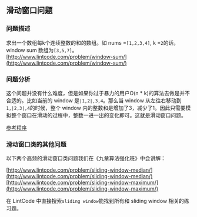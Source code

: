 ## 滑动窗口问题

### 问题描述

求出一个数组每k个连续整数的和的数组。如 nums =`[1,2,3,4]`, k =`2`的话，window sum 数组为`[3,5,7]`。  
[http://www.lintcode.com/problem/window-sum/](http://www.lintcode.com/problem/window-sum/)

### 问题分析

这个问题并没有什么难度，但是如果你过于暴力的用户O\(n \* k\)的算法去做是并不合适的。比如当前的 window 是`|1,2|,3,4`。那么当 window 从左往右移动到`1,|2,3|,4`的时候，整个 window 内的整数和是增加了3，减少了1。因此只需要模拟整个窗口在滑动的过程中，整数一进一出的变化即可。这就是滑动窗口问题。

[参考程序](http://www.jiuzhang.com/solution/window-sum/)

### 滑动窗口类的其他问题

以下两个高频的滑动窗口类问题我们在《九章算法强化班》中会讲解：

[http://www.lintcode.com/problem/sliding-window-median/](http://www.lintcode.com/problem/sliding-window-median/)  
[http://www.lintcode.com/problem/sliding-window-maximum/](http://www.lintcode.com/problem/sliding-window-maximum/)

在 LintCode 中直接搜索`sliding window`能找到所有和 sliding window 相关的练习题。

